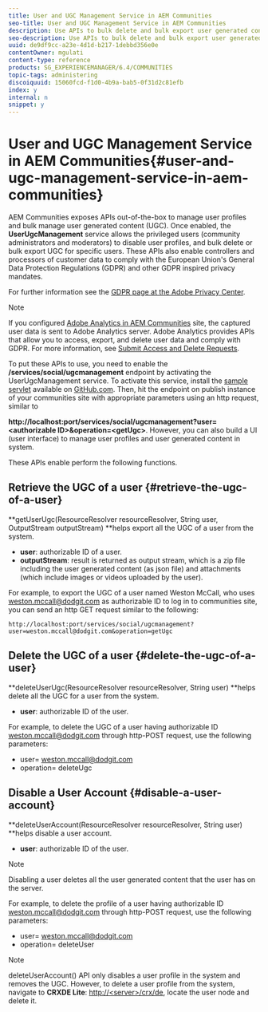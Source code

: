 ```yaml
---
title: User and UGC Management Service in AEM Communities
seo-title: User and UGC Management Service in AEM Communities
description: Use APIs to bulk delete and bulk export user generated content, and disable user account. 
seo-description: Use APIs to bulk delete and bulk export user generated content, and disable user account. 
uuid: de9df9cc-a23e-4d1d-b217-1debbd356e0e
contentOwner: mgulati
content-type: reference
products: SG_EXPERIENCEMANAGER/6.4/COMMUNITIES
topic-tags: administering
discoiquuid: 15060fcd-f1d0-4b9a-bab5-0f31d2c81efb
index: y
internal: n
snippet: y
---
```


# User and UGC Management Service in AEM Communities{#user-and-ugc-management-service-in-aem-communities}

AEM Communities exposes APIs out-of-the-box to manage user profiles and bulk manage user generated content (UGC). Once enabled, the **UserUgcManagement** service allows the privileged users (community administrators and moderators) to disable user profiles, and bulk delete or bulk export UGC for specific users. These APIs also enable controllers and processors of customer data to comply with the European Union's General Data Protection Regulations (GDPR) and other GDPR inspired privacy mandates.

For further information see the [GDPR page at the Adobe Privacy Center](https://www.adobe.com/privacy/general-data-protection-regulation.html).

>[!NOTE]
>
>If you configured [Adobe Analytics in AEM Communities](../../communities/using/analytics.md) site, the captured user data is sent to Adobe Analytics server. Adobe Analytics provides APIs that allow you to access, export, and delete user data and comply with GDPR. For more information, see [Submit Access and Delete Requests](https://marketing.adobe.com/resources/help/en_US/analytics/gdpr/gdpr_submit_access_delete.html).

To put these APIs to use, you need to enable the **/services/social/ugcmanagement** endpoint by activating the UserUgcManagement service. To activate this service, install the [sample servlet](https://github.com/Adobe-Marketing-Cloud/aem-communities-ugc-migration/tree/master/bundles/communities-ugc-management-servlet) available on [GitHub.com](https://github.com/Adobe-Marketing-Cloud/aem-communities-ugc-migration/tree/master/bundles/communities-ugc-management-servlet). Then, hit the endpoint on publish instance of your communities site with appropriate parameters using an http request, similar to

**http://localhost:port/services/social/ugcmanagement?user=&lt;authorizable ID&gt;&operation=&lt;getUgc&gt;**. However, you can also build a UI (user interface) to manage user profiles and user generated content in system.

These APIs enable perform the following functions.

## Retrieve the UGC of a user {#retrieve-the-ugc-of-a-user}

**getUserUgc(ResourceResolver resourceResolver, String user, OutputStream outputStream) **helps export all the UGC of a user from the system.

* **user**: authorizable ID of a user.
* **outputStream**: result is returned as output stream, which is a zip file including the user generated content (as json file) and attachments (which include images or videos uploaded by the user).

For example, to export the UGC of a user named Weston McCall, who uses weston.mccall@dodgit.com as authorizable ID to log in to communities site, you can send an http GET request similar to the following:

`http://localhost:port/services/social/ugcmanagement?user=weston.mccall@dodgit.com&operation=getUgc`

## Delete the UGC of a user {#delete-the-ugc-of-a-user}

**deleteUserUgc(ResourceResolver resourceResolver, String user) **helps delete all the UGC for a user from the system.

* **user**: authorizable ID of the user.

For example, to delete the UGC of a user having authorizable ID weston.mccall@dodgit.com through http-POST request, use the following parameters:

* user= weston.mccall@dodgit.com
* operation= deleteUgc

## Disable a User Account {#disable-a-user-account}

**deleteUserAccount(ResourceResolver resourceResolver, String user) **helps disable a user account.

* **user**: authorizable ID of the user.

>[!NOTE]
>
>Disabling a user deletes all the user generated content that the user has on the server.

For example, to delete the profile of a user having authorizable ID weston.mccall@dodgit.com through http-POST request, use the following parameters:

* user= weston.mccall@dodgit.com
* operation= deleteUser

>[!NOTE]
>
>deleteUserAccount() API only disables a user profile in the system and removes the UGC. However, to delete a user profile from the system, navigate to **CRXDE Lite**: [http://&lt;server&gt;/crx/de](http://localhost:4502/crx/de), locate the user node and delete it.

